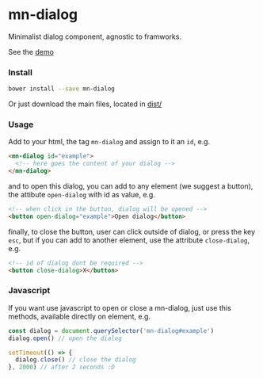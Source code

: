 # mn-dialog

Minimalist dialog component, agnostic to framworks.

See the [demo](https://minimalist-components.github.io/mn-dialog/)

<!-- [![preview demo](https://raw.githubusercontent.com/minimalist-components/mn-dialog/master/sources/example/mn-dialog.gif)](https://minimalist-components.github.io/mn-dialog/)  -->

### Install

```sh
bower install --save mn-dialog
```

Or just download the main files, located in [dist/](https://github.com/minimalist-components/mn-dialog/tree/master/dist)

### Usage

Add to your html, the tag `mn-dialog` and assign to it an `id`, e.g.

```html
<mn-dialog id="example">
  <!-- here goes the content of your dialog -->
</mn-dialog>
```

and to open this dialog, you can add to any element (we suggest a button), the attibute `open-dialog` with id as value, e.g.

```html
<!-- when click in the button, dialog will be opened -->
<button open-dialog="example">Open dialog</button>
```


finally, to close the button, user can click outside of dialog, or press the key `esc`, but if you can add to another element, use the attribute `close-dialog`, e.g.

```html
<!-- id of dialog dont be required -->
<button close-dialog>X</button>
```


### Javascript

If you want use javascript to open or close a mn-dialog, just use this methods, available directly on element, e.g.

```js
const dialog = document.querySelector('mn-dialog#example')
dialog.open() // open the dialog

setTimeout(() => {
  dialog.close() // close the dialog
}, 2000) // after 2 seconds :D
```
